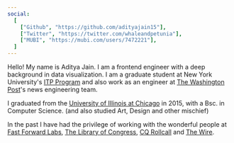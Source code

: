 ```yaml
---
social:
  [
    ["Github", "https://github.com/adityajain15"],
    ["Twitter", "https://twitter.com/whaleandpetunia"],
    ["MUBI", "https://mubi.com/users/7472221"],
  ]
---
```


Hello! My name is Aditya Jain. I am a frontend engineer with a deep background in data visualization. I am a graduate student at New York University's [ITP Program](https://itp.nyu.edu/) and also work as an engineer at [The Washington Post](https://www.washingtonpost.com/)'s news engineering team.

I graduated from the [University of Illinois at Chicago](https://www.uic.edu/) in 2015, with a Bsc. in Computer Science. (and also studied Art, Design and other mischief)

In the past I have had the privilege of working with the wonderful people at [Fast Forward Labs](https://www.cloudera.com/products/fast-forward-labs-research.html), [The Library of Congress](https://labs.loc.gov/), [CQ Rollcall](https://cqrollcall.com/) and [The Wire](http://thewire.in/).
